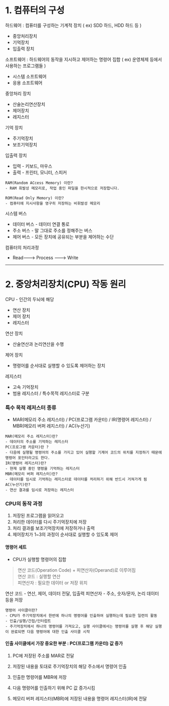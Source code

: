 # 1. 컴퓨터의 구성
하드웨어 : 컴퓨터를 구성하는 기계적 장치 ( ex) SDD 하드, HDD 하드 등 )
* 중앙처리장치 
* 기억장치
* 입출력 장치

소프트웨어 : 하드웨어의 동작을 지시하고 제어하는 명령어 집합 ( ex) 운영체제 등에서 사용하는 프로그램들 )
* 시스템 소프트웨어
* 응용 소프트웨어

중앙처리 장치
* 산술논리연산장치
* 제어장치
* 레지스터

기억 장치
* 주기억장치 
* 보조기억장치

입출력 장치
* 입력 - 키보드, 마우스
* 출력 - 프린터, 모니터, 스피커

```
RAM(Random ACcess Memory) 이란?
- RAM 휘발성 메모리로, 작업 중인 파일을 한시적으로 저장합니다.

ROM(Read Only Memory) 이란?
- 컴퓨터에 지시사항을 영구히 저장하는 비휘발성 메모리
```

시스템 버스
* 데이터 버스 - 데이터 연결 통로
* 주소 버스 - 말 그대로 주소를 정해주는 버스
* 제어 버스 - 모든 장치에 공유되는 부분을 제어하는 수단

컴퓨터의 처리과정
- Read---> Process ---> Write

---

# 2. 중앙처리장치(CPU) 작동 원리

CPU - 인간의 두뇌에 해당

* 연산 장치
* 제어 장치
* 레지스터

연산 장치
- 산술연산과 논리연산을 수행

제어 장치
- 명령어를 순서대로 실행할 수 있도록 제어하는 장치

레지스터
- 고속 기억장치
- 범용 레지스터 / 특수목적 레지스터로 구분

### 특수 목적 레저스터 종류
- MAR(메모리 주소 레지스터) / PC(프로그램 카운터) / IR(명령어 레지스터) / MBR(메모리 버퍼 레지스터) / AC(누산기)
```
MAR(메모리 주소 레지스터)란?
- 데이터의 주소를 기억하는 레지스터
PC(프로그램 카운터)란 ?
- 다음에 실행될 명령어의 주소를 가지고 있어 실행할 기계어 코드의 위치를 지정하기 때문에 명령어 포인터라고도 한다.
IR(명령어 레지스터)란?
- 현재 실행 중인 명령을 기억하는 레지스터
MBR(메모리 버퍼 레지스터)란?
- 데이터를 임시로 기억하는 레지스터로 데이터를 처리하기 위해 반드시 거쳐가게 됨
AC(누산기)란?
- 연산 결과를 임시로 저장하는 레지스터
```


### CPU의 동작 과정
1. 저장된 프로그램을 읽어오고
2. 처리한 데이터를 다시 주기억장치에 저장
3. 처리 결과를 보조기억장치에 저장하거나 출력
4. 제어장치가 1~3의 과정이 순서대로 실행할 수 있도록 제어

#### 명령어 세트 
- CPU가 실행할 명령어의 집합

> 연산 코드(Operation Code) + 피연산자(Operand)로 이루어짐   
> 연산 코드 : 실행할 연산   
> 피연산자 : 필요한 데이터 or 저장 위치

연산 코드 - 연산, 제어, 데이터 전달, 입출력
피연산자 - 주소, 숫자/문자, 논리 데이터 등을 저장

```
명령어 사이클이란?
- CPU가 주기억장치에서 한번에 하나의 명령어를 인출하여 실행하는데 필요한 일련의 활동
- 인출/실행/간접/인터럽트
- 주기억장치에서 하나의 명령어를 가져오고, 실행 사이클에서는 명령어를 실행 후 해당 실행이 완료되면 다음 명령어에 대한 인출 사이클 시작
```

#### 인출 사이클에서 가장 중요한 부분 : PC(프로그램 카운터) 값 증가

1. PC에 저장된 주소를 MAR로 전달

2. 저장된 내용을 토대로 주기억장치의 해당 주소에서 명령어 인출

3. 인출한 명령어를 MBR에 저장

4. 다음 명령어를 인출하기 위해 PC 값 증가시킴

5. 메모리 버퍼 레지스터(MBR)에 저장된 내용을 명령어 레지스터(IR)에 전달
